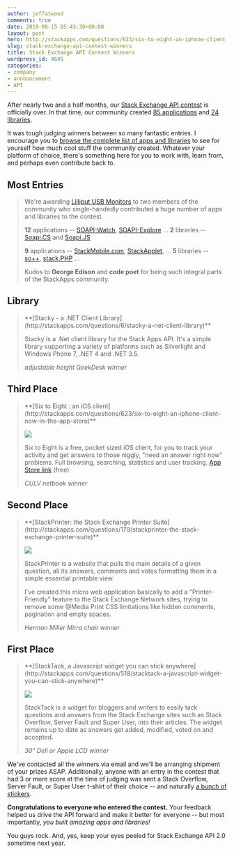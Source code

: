 ```yaml
---
author: jeffatwood
comments: true
date: 2010-08-15 05:43:38+00:00
layout: post
hero: http://stackapps.com/questions/623/six-to-eight-an-iphone-client-now-in-the-app-store
slug: stack-exchange-api-contest-winners
title: Stack Exchange API Contest Winners
wordpress_id: 4645
categories:
- company
- announcement
- API
---
```



After nearly two and a half months, our [Stack Exchange API contest](http://blog.stackoverflow.com/2010/05/stack-exchange-api-contest/) is officially over. In that time, our community created [85 applications](http://stackapps.com/questions/tagged/app) and [24 libraries](http://stackapps.com/questions/tagged/library). 



It was tough judging winners between so many fantastic entries. I  encourage you to [browse the complete list of apps and libraries](http://stackapps.com/questions/tagged/app+or+library) to see for yourself how much cool stuff the community created. Whatever your platform of choice, there's something here for you to work with, learn from, and perhaps even contribute back to.



## Most Entries





<blockquote>

We're awarding [Lilliput USB Monitors](http://www.thinkgeek.com/computing/usb-gadgets/c609/) to two members of the community who single-handedly contributed a huge number of apps and libraries to the contest.

**12** applications -- [SOAPI-Watch](http://stackapps.com/questions/534/soapi-watch-a-realtime-service-that-notifies-subscribers-via-twitter-when-the-ap), [SOAPI-Explore](http://stackapps.com/questions/603/soapi-explore-self-updating-single-page-javasript-api-test-harness) …
**2** libraries -- [Soapi.CS](http://stackapps.com/questions/386/soapi-cs-a-fully-relational-fluent-net-stack-exchange-api-client-library) and [Soapi.JS](http://stackapps.com/questions/494/soapi-js-v1-0-fluent-javascript-wrapper-for-the-stackoverflow-api)



**9** applications -- [StackMobile.com](http://stackapps.com/questions/36/stackmobile-com-view-stackexchange-sites-on-your-smartphone), [StackApplet](http://stackapps.com/questions/83/stackapplet-stackoverflow-meets-the-gnome-desktop-v1-2-released), …
**5** libraries -- [so++](http://stackapps.com/questions/25/so-c-library), [stack.PHP](http://stackapps.com/questions/826/stack-php-clean-easy-to-use-wrapper-for-php) …



Kudos to **George Edison** and **code poet** for being such integral parts of the StackApps community.
</blockquote>


  




## Library





<blockquote>
**[Stacky - a .NET Client Library](http://stackapps.com/questions/6/stacky-a-net-client-library)**

Stacky is a .Net client library for the Stack Apps API. It's a simple library supporting a variety of platforms such as Silverlight and Windows Phone 7, .NET 4 and .NET 3.5.



_adjustable height GeekDesk winner_
</blockquote>


  




## Third Place





<blockquote>
**[Six to Eight : an iOS client](http://stackapps.com/questions/623/six-to-eight-an-iphone-client-now-in-the-app-store)**

[![](http://blog.stackoverflow.com/wp-content/uploads/six-to-eight-screenshot.png)](http://stackapps.com/questions/623/six-to-eight-an-iphone-client-now-in-the-app-store)

Six to Eight is a free, pocket sized iOS client, for you to track your activity and get answers to those niggly, "need an answer right now" problems. Full browsing, searching, statistics and user tracking. [App Store link](http://itunes.apple.com/us/app/six-to-eight/id384094708?mt=8) (free)



_CULV netbook winner_
</blockquote>


  




## Second Place





<blockquote>
**[StackPrinter: the Stack Exchange Printer Suite](http://stackapps.com/questions/179/stackprinter-the-stack-exchange-printer-suite)**

[![](http://blog.stackoverflow.com/wp-content/uploads/stackprinter-screenshot.png)](http://stackapps.com/questions/179/stackprinter-the-stack-exchange-printer-suite)

StackPrinter is a website that pulls the main details of a given question, all its answers, comments and votes formatting them in a simple essential printable view.

I've created this micro web application basically to add a "Printer-Friendly" feature to the Stack Exchange Network sites, trying to remove some @Media Print CSS limitations like hidden comments, pagination and empty spaces.



_Herman Miller Mirra chair winner_
</blockquote>


  




## First Place





<blockquote>
**[StackTack, a Javascript widget you can stick anywhere](http://stackapps.com/questions/518/stacktack-a-javascript-widget-you-can-stick-anywhere)**

[![](http://blog.stackoverflow.com/wp-content/uploads/stacktack-screenshot.png)](http://stackapps.com/questions/518/stacktack-a-javascript-widget-you-can-stick-anywhere)

StackTack is a widget for bloggers and writers to easily tack questions and answers from the Stack Exchange sites such as Stack Overflow, Server Fault and Super User, into their articles. The widget remains up to date as answers get added, modified, voted on and accepted.



_30" Dell or Apple LCD winner_
</blockquote>


  


We've contacted all the winners via email and we'll be arranging shipment of your prizes ASAP. Additionally, anyone with an entry in the contest that had 3 or more score at the time of judging was sent a Stack Overflow, Server Fault, or Super User t-shirt of their choice -- and naturally [a bunch of stickers](http://blog.stackoverflow.com/2009/09/how-to-get-stack-overflow-stickers/).

**Congratulations to everyone who entered the contest.** Your feedback helped us drive the API forward and make it better for everyone -- but most importantly, _you built amazing apps and libraries!_

You guys rock. And, yes, keep your eyes peeled for Stack Exchange API 2.0 sometime next year.
